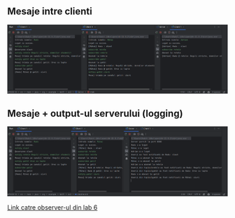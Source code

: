 ## Mesaje intre clienti
![img.png](utils/img.png)

## Mesaje + output-ul serverului (logging)
![img_1.png](utils/img_1.png)


[Link catre observer-ul din lab 6](https://github.com/Radush02/LabPAO/tree/main/src/lab6/ex2)
